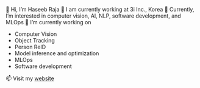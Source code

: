 👋 Hi, I’m Haseeb Raja
🔭 I am currently working at 3i Inc., Korea
👀 Currently, I’m interested in computer vision, AI, NLP, software development, and MLOps
🌱 I’m currently working on
 - Computer Vision 
 - Object Tracking
 - Person ReID
 - Model inference and optimization
 - MLOps
 - Software development

📫 Visit my [website](http://pytholic-homepage.vercel.app/)

<!---
rajahaseeb147/rajahaseeb147 is a ✨ special ✨ repository because its `README.md` (this file) appears on your GitHub profile.
You can click the Preview link to take a look at your changes.
--->
